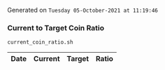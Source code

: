 Generated on `Tuesday 05-October-2021 at 11:19:46`

### Current to Target Coin Ratio
`current_coin_ratio.sh`

Date|Current|Target|Ratio
---|---|---|---
